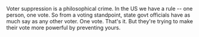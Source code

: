 Voter suppression is a philosophical crime. In the US we have a rule -- one person, one vote. So from a voting standpoint, state govt officials have as much say as any other voter. One vote. That's it. But they're trying to make their vote more powerful by preventing yours.
